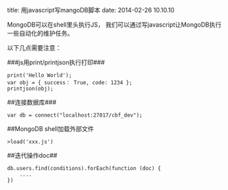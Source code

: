 title:  用javascript写mangoDB脚本
date: 2014-02-26 10.10.10

MongoDB可以在shell里头执行JS， 我们可以通过写javascript让MongoDB执行一些自动化的维护任务。

以下几点需要注意：

###js用print/printjson执行打印###

    print('Hello World');
    var obj = { success： True, code: 1234 };
    printjson(obj);

##连接数据库###

    var db = connect("localhost:27017/cbf_dev");
    
##MongoDB shell加载外部文件

    >load('xxx.js')

##迭代操作doc##

    db.users.find(conditions).forEach(function (doc) {
        ....
    })

